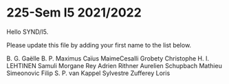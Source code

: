 # 225-Sem I5 2021/2022

Hello SYND/I5.

Please update this file by adding
your first name to the list below.

B. G. Gaëlle
B. P.
Maximus Caïus
MaimeCesalli
Grobety Christophe
H. I.
LEHTINEN Samuli
Morgane
Rey Adrien
Rithner Aurelien
Schupbach Mathieu
Simeonovic Filip
S. P.
van Kappel Sylvestre
Zufferey Loris
